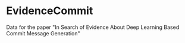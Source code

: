 # EvidenceCommit
Data for the paper "In Search of Evidence About Deep Learning Based Commit Message Generation"
